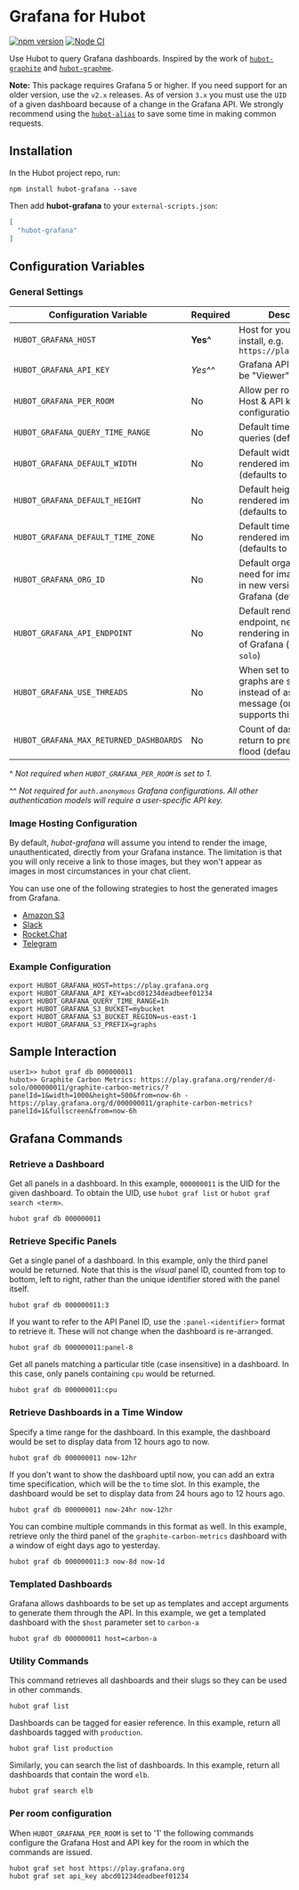 # Grafana for Hubot

[![npm version](https://badge.fury.io/js/hubot-grafana.svg)](http://badge.fury.io/js/hubot-grafana) [![Node CI](https://github.com/stephenyeargin/hubot-grafana/actions/workflows/nodejs.yml/badge.svg)](https://github.com/stephenyeargin/hubot-grafana/actions/workflows/nodejs.yml)

Use Hubot to query Grafana dashboards. Inspired by the work of [`hubot-graphite`](https://github.com/github/hubot-scripts/blob/master/src/scripts/graphite.coffee) and [`hubot-graphme`](https://github.com/rick/hubot-graphme). 

**Note:** This package requires Grafana 5 or higher. If you need support for an older version, use the `v2.x` releases. As of version `3.x` you must use the `UID` of a given dashboard because of a change in the Grafana API. We strongly recommend using the [`hubot-alias`](https://www.npmjs.com/package/hubot-alias) to save some time in making common requests.

## Installation

In the Hubot project repo, run:

`npm install hubot-grafana --save`

Then add **hubot-grafana** to your `external-scripts.json`:

```json
[
  "hubot-grafana"
]
```

## Configuration Variables

### General Settings

| Configuration Variable            | Required | Description                    |
| --------------------------------- | -------- | ------------------------------ |
| `HUBOT_GRAFANA_HOST`              | **Yes^** | Host for your Grafana 2.x install, e.g. `https://play.grafana.org` |
| `HUBOT_GRAFANA_API_KEY`           | _Yes^^_  | Grafana API key (This can be "Viewer" role.) |
| `HUBOT_GRAFANA_PER_ROOM`          | No       | Allow per room Grafana Host & API key configuration |
| `HUBOT_GRAFANA_QUERY_TIME_RANGE`  | No       | Default time range for queries (defaults to 6h) |
| `HUBOT_GRAFANA_DEFAULT_WIDTH`     | No       | Default width for rendered images (defaults to 1000) |
| `HUBOT_GRAFANA_DEFAULT_HEIGHT`    | No       | Default height for rendered images (defaults to 500) |
| `HUBOT_GRAFANA_DEFAULT_TIME_ZONE` | No       | Default time zone for rendered images (defaults to `""`) |
| `HUBOT_GRAFANA_ORG_ID`            | No       | Default organization id, need for image rendering in new versions of Grafana (defaults to `""`) |
| `HUBOT_GRAFANA_API_ENDPOINT`      | No       | Default rendering api endpoint, need for image rendering in new versions of Grafana  (defaults to `d-solo`) |
| `HUBOT_GRAFANA_USE_THREADS`       | No       | When set to any value, graphs are sent in thread instead of as new message (only Slack supports this for now). |
| `HUBOT_GRAFANA_MAX_RETURNED_DASHBOARDS` | No       | Count of dashboards to return to prevent chat flood (defaults to `25`) |

^ _Not required when `HUBOT_GRAFANA_PER_ROOM` is set to 1._

^^ _Not required for `auth.anonymous` Grafana configurations. All other authentication models will require a user-specific API key._

### Image Hosting Configuration

By default, *hubot-grafana* will assume you intend to render the image, unauthenticated, directly from your Grafana instance. The limitation is that you will only receive a link to those images, but they won't appear as images in most circumstances in your chat client.

You can use one of the following strategies to host the generated images from Grafana.

- [Amazon S3](https://github.com/stephenyeargin/hubot-grafana/wiki/Amazon-S3-Image-Hosting)
- [Slack](https://github.com/stephenyeargin/hubot-grafana/wiki/Slack-Image-Hosting)
- [Rocket.Chat](https://github.com/stephenyeargin/hubot-grafana/wiki/Rocket.Chat-Image-Hosting)
- [Telegram](https://github.com/stephenyeargin/hubot-grafana/wiki/Telegram-Image-Hosting)

### Example Configuration

```
export HUBOT_GRAFANA_HOST=https://play.grafana.org
export HUBOT_GRAFANA_API_KEY=abcd01234deadbeef01234
export HUBOT_GRAFANA_QUERY_TIME_RANGE=1h
export HUBOT_GRAFANA_S3_BUCKET=mybucket
export HUBOT_GRAFANA_S3_BUCKET_REGION=us-east-1
export HUBOT_GRAFANA_S3_PREFIX=graphs
```

## Sample Interaction

```
user1>> hubot graf db 000000011
hubot>> Graphite Carbon Metrics: https://play.grafana.org/render/d-solo/000000011/graphite-carbon-metrics/?panelId=1&width=1000&height=500&from=now-6h - https://play.grafana.org/d/000000011/graphite-carbon-metrics?panelId=1&fullscreen&from=now-6h
```

## Grafana Commands

### Retrieve a Dashboard

Get all panels in a dashboard. In this example, `000000011` is the UID for the given dashboard. To obtain the UID, use `hubot graf list` or `hubot graf search <term>`.

```
hubot graf db 000000011
```

### Retrieve Specific Panels

Get a single panel of a dashboard. In this example, only the third panel would be returned. Note that this is the _visual_ panel ID, counted from top to bottom, left to right, rather than the unique identifier stored with the panel itself.

```
hubot graf db 000000011:3
```

If you want to refer to the API Panel ID, use the `:panel-<identifier>` format to retrieve it. These will not change when the dashboard is re-arranged.

```
hubot graf db 000000011:panel-8
```

Get all panels matching a particular title (case insensitive) in a dashboard. In this case, only panels containing `cpu` would be returned.

```
hubot graf db 000000011:cpu
```

### Retrieve Dashboards in a Time Window

Specify a time range for the dashboard. In this example, the dashboard would be set to display data from 12 hours ago to now.

```
hubot graf db 000000011 now-12hr
```

If you don't want to show the dashboard uptil now, you can add an extra time specification, which will be the `to` time slot. In this example, the dashboard would be set to display data from 24 hours ago to 12 hours ago.

```
hubot graf db 000000011 now-24hr now-12hr
```

You can combine multiple commands in this format as well. In this example, retrieve only the third panel of the `graphite-carbon-metrics` dashboard with a window of eight days ago to yesterday.

```
hubot graf db 000000011:3 now-8d now-1d
```

### Templated Dashboards

Grafana allows dashboards to be set up as templates and accept arguments to generate them through the API. In this example, we get a templated dashboard with the `$host` parameter set to `carbon-a`

```
hubot graf db 000000011 host=carbon-a
```

### Utility Commands

This command retrieves all dashboards and their slugs so they can be used in other commands.

```
hubot graf list
```

Dashboards can be tagged for easier reference. In this example, return all dashboards tagged with `production`.

```
hubot graf list production
```

Similarly, you can search the list of dashboards. In this example, return all dashboards that contain the word `elb`.

```
hubot graf search elb
```

### Per room configuration

When `HUBOT_GRAFANA_PER_ROOM` is set to '1' the following commands configure the Grafana Host and API key for the room in which the commands are issued.

```
hubot graf set host https://play.grafana.org
hubot graf set api_key abcd01234deadbeef01234
```
